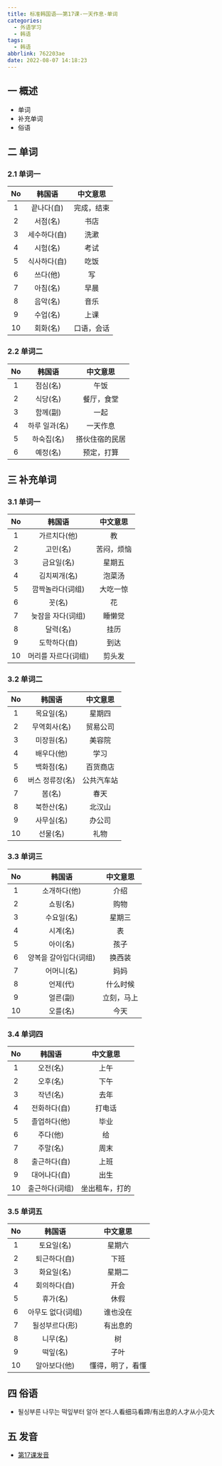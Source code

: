 ```yaml
---
title: 标准韩国语——第17课-一天作息-单词
categories:
  - 外语学习
  - 韩语
tags:
  - 韩语
abbrlink: 762203ae
date: 2022-08-07 14:18:23
---
```

## 一  概述

* 单词
* 补充单词
* 俗语

<!--more-->

## 二 单词

### 2.1 单词一

|  No  |    韩国语    |  中文意思  |
| :--: | :----------: | :--------: |
|  1   |  끝나다(自)  | 完成，结束 |
|  2   |   서점(名)   |    书店    |
|  3   | 세수하다(自) |    洗漱    |
|  4   |   시험(名)   |    考试    |
|  5   | 식사하다(自) |    吃饭    |
|  6   |   쓰다(他)   |     写     |
|  7   |   아침(名)   |    早晨    |
|  8   |   음악(名)   |    音乐    |
|  9   |   수업(名)   |    上课    |
|  10  |   회화(名)   | 口语，会话 |

### 2.2 单词二

|  No  |    韩国语     |    中文意思    |
| :--: | :-----------: | :------------: |
|  1   |   점심(名)    |      午饭      |
|  2   |   식당(名)    |   餐厅，食堂   |
|  3   |   함께(副)    |      一起      |
|  4   | 하루 일과(名) |    一天作息    |
|  5   |  하숙집(名)   | 搭伙住宿的民居 |
|  6   |   예정(名)    |   预定，打算   |

## 三 补充单词

### 3.1 单词一

|  No  |       韩国语        |  中文意思  |
| :--: | :-----------------: | :--------: |
|  1   |    가르치다(他)     |     教     |
|  2   |      고민(名)       | 苦闷，烦恼 |
|  3   |     금요일(名)      |   星期五   |
|  4   |    김치찌개(名)     |   泡菜汤   |
|  5   |  깜짝놀라다(词组)   |  大吃一惊  |
|  6   |       꼿(名)        |     花     |
|  7   |  늦잠을 자다(词组)  |   睡懒觉   |
|  8   |      달력(名)       |    挂历    |
|  9   |    도학하다(自)     |    到达    |
|  10  | 머리를 자르다(词组) |   剪头发   |

### 3.2 单词二

|  No  |     韩国语      |  中文意思  |
| :--: | :-------------: | :--------: |
|  1   |   목요일(名)    |   星期四   |
|  2   |  무역회사(名)   |  贸易公司  |
|  3   |   미장원(名)    |   美容院   |
|  4   |   배우다(他)    |    学习    |
|  5   |   백화점(名)    |  百货商店  |
|  6   | 버스 정류장(名) | 公共汽车站 |
|  7   |     봄(名)      |    春天    |
|  8   |   북한산(名)    |   北汉山   |
|  9   |   사무실(名)    |   办公司   |
|  10  |    선물(名)     |    礼物    |

### 3.3 单词三

|  No  |        韩国语         |  中文意思  |
| :--: | :-------------------: | :--------: |
|  1   |     소개하다(他)      |    介绍    |
|  2   |       쇼핑(名)        |    购物    |
|  3   |      수요일(名)       |   星期三   |
|  4   |       시계(名)        |     表     |
|  5   |       아이(名)        |    孩子    |
|  6   | 양복을 갈아입다(词组) |   换西装   |
|  7   |      어머니(名)       |    妈妈    |
|  8   |       언제(代)        |  什么时候  |
|  9   |       얼른(副)        | 立刻，马上 |
|  10  |       오를(名)        |    今天    |

### 3.4 单词四

|  No  |     韩国语     |    中文意思    |
| :--: | :------------: | :------------: |
|  1   |    오전(名)    |      上午      |
|  2   |    오후(名)    |      下午      |
|  3   |    작년(名)    |      去年      |
|  4   |  전화하다(自)  |     打电话     |
|  5   |  졸업하다(他)  |      毕业      |
|  6   |    주다(他)    |       给       |
|  7   |    주말(名)    |      周末      |
|  8   |  출근하다(自)  |      上班      |
|  9   |  대어나다(自)  |      出生      |
|  10  | 출근하다(词组) | 坐出租车，打的 |

### 3.5 单词五

|  No  |      韩国语       |     中文意思     |
| :--: | :---------------: | :--------------: |
|  1   |    토요일(名)     |      星期六      |
|  2   |   퇴근하다(自)    |       下班       |
|  3   |    화요일(名)     |      星期二      |
|  4   |   회의하다(自)    |       开会       |
|  5   |     휴가(名)      |       休假       |
|  6   | 아무도 없다(词组) |     谁也没在     |
|  7   |  될성부르다(形)   |     有出息的     |
|  8   |     니무(名)      |        树        |
|  9   |     떡잎(名)      |       子叶       |
|  10  |   알아보다(他)    | 懂得，明了，看懂 |

## 四 俗语

* 될싱부른 나무는 떡잎부터 알아 본다.人看细马看蹄/有出息的人才从小见大

## 五 发音

* [第17课发音][1]



[1]:https://biz.cli.im/Pcview?name=https%3A%2F%2Fbiz.cli.im%2Ftest%2FAR485320%3Fcoding%3DIgvAGP%26qrurl%3Dhttp%253A%252F%252Fqr31.cn%252FIgvAGP%26gtype%3D2&time=1